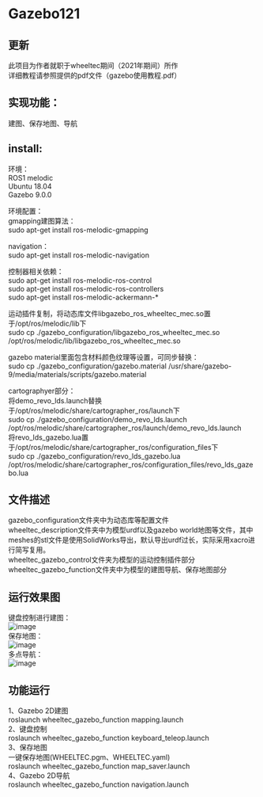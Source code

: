 # Gazebo121
## 更新
  此项目为作者就职于wheeltec期间（2021年期间）所作  
  详细教程请参照提供的pdf文件（gazebo使用教程.pdf）
## 实现功能：
  建图、保存地图、导航
## install:
  环境：  
  ROS1 melodic  
  Ubuntu 18.04  
  Gazebo 9.0.0  

  环境配置：  
  gmapping建图算法：  
  sudo apt-get install ros-melodic-gmapping  
    
  navigation：  
  sudo apt-get install ros-melodic-navigation  
    
  控制器相关依赖：  
  sudo apt-get install ros-melodic-ros-control  
  sudo apt-get install ros-melodic-ros-controllers  
  sudo apt-get install ros-melodic-ackermann-*  
    
  运动插件复制，将动态库文件libgazebo_ros_wheeltec_mec.so置于/opt/ros/melodic/lib下  
  sudo cp ./gazebo_configuration/libgazebo_ros_wheeltec_mec.so /opt/ros/melodic/lib/libgazebo_ros_wheeltec_mec.so  

  gazebo material里面包含材料颜色纹理等设置，可同步替换：  
  sudo cp ./gazebo_configuration/gazebo.material /usr/share/gazebo-9/media/materials/scripts/gazebo.material  

    
  cartographyer部分：  
  将demo_revo_lds.launch替换于/opt/ros/melodic/share/cartographer_ros/launch下  
  sudo cp ./gazebo_configuration/demo_revo_lds.launch /opt/ros/melodic/share/cartographer_ros/launch/demo_revo_lds.launch  
  将revo_lds_gazebo.lua置于/opt/ros/melodic/share/cartographer_ros/configuration_files下  
  sudo cp ./gazebo_configuration/revo_lds_gazebo.lua /opt/ros/melodic/share/cartographer_ros/configuration_files/revo_lds_gazebo.lua  
    
## 文件描述  
  gazebo_configuration文件夹中为动态库等配置文件  
  wheeltec_description文件夹中为模型urdf以及gazebo world地图等文件，其中meshes的stl文件是使用SolidWorks导出，默认导出urdf过长，实际采用xacro进行简写复用。  
  wheeltec_gazebo_control文件夹为模型的运动控制插件部分  
  wheeltec_gazebo_function文件夹中为模型的建图导航、保存地图部分  

  
## 运行效果图
键盘控制进行建图：  
![image](https://github.com/user-attachments/assets/8b2d4c09-98f6-4ec8-aa7d-3cc495ea0616)  
保存地图：  
![image](https://github.com/user-attachments/assets/869d1ff5-d674-49c0-b43a-2ac07faf04af)  
多点导航：  
![image](https://github.com/user-attachments/assets/2ee91fde-d2c8-4a19-867f-188af5f46dd7)  

  
## 功能运行
1、Gazebo 2D建图  
roslaunch wheeltec_gazebo_function mapping.launch  
2、键盘控制  
roslaunch wheeltec_gazebo_function keyboard_teleop.launch  
3、保存地图  
一键保存地图(WHEELTEC.pgm、WHEELTEC.yaml)  
roslaunch wheeltec_gazebo_function map_saver.launch  
4、Gazebo 2D导航  
roslaunch wheeltec_gazebo_function navigation.launch  
